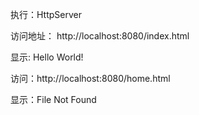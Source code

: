 执行：HttpServer

访问地址： http://localhost:8080/index.html

显示: Hello World!


访问：http://localhost:8080/home.html

显示：File Not Found
